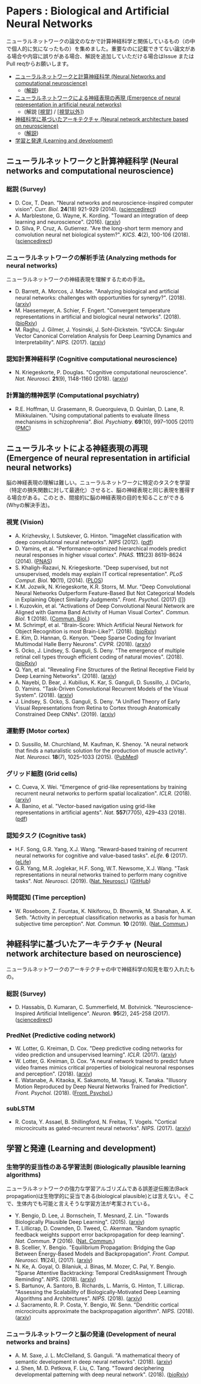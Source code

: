 # Papers : Biological and Artificial Neural Networks
ニューラルネットワークの論文のなかで計算神経科学と関係しているもの（の中で個人的に気になったもの）を集めました。重要なのに記載できてない論文がある場合や内容に誤りがある場合、解説を追加していただける場合はIssue または Pull reqからお願いします。

- [ニューラルネットワークと計算神経科学 (Neural Networks and computational neuroscience)](#ニューラルネットワークと計算神経科学)
  - ([解説](https://github.com/takyamamoto/BNN-ANN-papers/blob/master/%E3%83%8B%E3%83%A5%E3%83%BC%E3%83%A9%E3%83%AB%E3%83%8D%E3%83%83%E3%83%88%E3%83%AF%E3%83%BC%E3%82%AF%E3%81%A8%E8%A8%88%E7%AE%97%E7%A5%9E%E7%B5%8C%E7%A7%91%E5%AD%A6.md))
- [ニューラルネットワークによる神経表現の再現 (Emergence of neural representation in artificial neural networks)](#ニューラルネットによる神経表現の再現)
  - (解説 [[視覚](https://github.com/takyamamoto/BNN-ANN-papers/blob/master/%E8%84%B3%E3%81%AE%E7%A5%9E%E7%B5%8C%E8%A1%A8%E7%8F%BE%E3%81%AE%E5%86%8D%E7%8F%BE_%E8%A6%96%E8%A6%9A.md)] / [[視覚以外](https://github.com/takyamamoto/BNN-ANN-papers/blob/master/%E8%84%B3%E3%81%AE%E7%A5%9E%E7%B5%8C%E8%A1%A8%E7%8F%BE%E3%81%AE%E5%86%8D%E7%8F%BE_%E8%A6%96%E8%A6%9A%E4%BB%A5%E5%A4%96.md)])
- [神経科学に基づいたアーキテクチャ (Neural network architecture based on neuroscience)](#神経科学に基づいたアーキテクチャ)
  - ([解説](https://github.com/takyamamoto/BNN-ANN-papers/blob/master/%E7%A5%9E%E7%B5%8C%E7%A7%91%E5%AD%A6%E3%81%AB%E5%9F%BA%E3%81%A5%E3%81%84%E3%81%9F%E3%82%A2%E3%83%BC%E3%82%AD%E3%83%86%E3%82%AF%E3%83%81%E3%83%A3.md))
- [学習と発達 (Learning and development)](#学習と発達)

## ニューラルネットワークと計算神経科学 (Neural networks and computational neuroscience)
### 総説 (Survey)
- D. Cox, T. Dean. "Neural networks and neuroscience-inspired computer vision". *Curr. Biol.* **24**(18) 921-929 (2014). ([sciencedirect](https://www.sciencedirect.com/science/article/pii/S0960982214010392?via%3Dihub))
- A. Marblestone, G. Wayne, K. Kording. "Toward an integration of deep learning and neuroscience". (2016). ([arxiv](https://arxiv.org/abs/1606.03813))
- D. Silva, P. Cruz, A. Gutierrez. "Are the long-short term memory and convolution neural net biological system?". *KICS.* **4**(2), 100-106 (2018). ([sciencedirect](https://www.sciencedirect.com/science/article/pii/S2405959518300249))

### ニューラルネットワークの解析手法 (Analyzing methods for neural networks)
ニューラルネットワークの神経表現を理解するための手法。
- D. Barrett, A. Morcos, J. Macke. "Analyzing biological and artificial neural networks: challenges with opportunities for synergy?". (2018). ([arxiv](https://arxiv.org/abs/1810.13373))
- M. Haesemeyer, A. Schier, F. Engert. "Convergent temperature representations in artificial and biological neural networks". (2018). ([bioRxiv](https://www.biorxiv.org/content/early/2018/08/29/390435))
- M. Raghu, J. Gilmer, J. Yosinski, J. Sohl-Dickstein. "SVCCA: Singular Vector Canonical Correlation Analysis for Deep Learning Dynamics and Interpretability". *NIPS.* (2017). ([arxiv](https://arxiv.org/abs/1706.05806))

### 認知計算神経科学 (Cognitive computational neuroscience)
- N. Kriegeskorte, P. Douglas. "Cognitive computational neuroscience". *Nat. Neurosci.* **21**(9), 1148-1160 (2018). ([arxiv](https://arxiv.org/abs/1807.11819))

### 計算論的精神医学 (Computational psychiatry)
- R.E. Hoffman, U. Grasemann, R. Gueorguieva, D. Quinlan, D. Lane, R. Miikkulainen. "Using computational patients to evaluate illness mechanisms in schizophrenia". *Biol. Psychiatry.* **69**(10), 997–1005 (2011) ([PMC](https://www.ncbi.nlm.nih.gov/pmc/articles/PMC3105006/))

## ニューラルネットによる神経表現の再現 (Emergence of neural representation in artificial neural networks)
脳の神経表現の理解は難しい。ニューラルネットワークに特定のタスクを学習（特定の損失関数に対して最適化）させると、脳の神経表現と同じ表現を獲得する場合がある。このとき、間接的に脳の神経表現の目的を知ることができる(Whyの解決手法)。

### 視覚 (Vision)
- A. Krizhevsky, I. Sutskever, G. Hinton. "ImageNet classification with deep convolutional neural networks". *NIPS* (2012). ([pdf](https://papers.nips.cc/paper/4824-imagenet-classification-with-deep-convolutional-neural-networks.pdf))
- D. Yamins, et al. "Performance-optimized hierarchical models predict neural responses in higher visual cortex". *PNAS.* **111**(23) 8619-8624 (2014). ([PNAS](https://www.pnas.org/content/111/23/8619))
- S. Khaligh-Razavi, N. Kriegeskorte. "Deep supervised, but not unsupervised, models may explain IT cortical representation". *PLoS Comput. Biol*. **10**(11), (2014). ([PLOS](https://journals.plos.org/ploscompbiol/article?id=10.1371/journal.pcbi.1003915))
- K.M. Jozwik, N. Kriegeskorte, K.R. Storrs, M. Mur. "Deep Convolutional Neural Networks Outperform Feature-Based But Not Categorical Models in Explaining Object Similarity Judgments". *Front. Psychol*. (2017) ([])
- I. Kuzovkin, et al. "Activations of Deep Convolutional Neural Network are Aligned with Gamma Band Activity of Human Visual Cortex". *Commun. Biol.* **1** (2018). ([Commun. Biol.](https://www.nature.com/articles/s42003-018-0110-y))
- M. Schrimpf, et al. "Brain-Score: Which Artificial Neural Network for Object Recognition is most Brain-Like?". (2018). ([bioRxiv](https://www.biorxiv.org/content/early/2018/09/05/407007))
- E. Kim, D. Hannan, G. Kenyon. "Deep Sparse Coding for Invariant Multimodal Halle Berry Neurons". *CVPR.* (2018). ([arxiv](https://arxiv.org/abs/1711.07998))
- S. Ocko, J. Lindsey, S. Ganguli, S. Deny. "The emergence of multiple retinal cell types through efficient coding of natural movies". (2018). ([bioRxiv](https://www.biorxiv.org/content/early/2018/10/31/458737))
- Q. Yan, et al. "Revealing Fine Structures of the Retinal Receptive Field by Deep Learning Networks". (2018). ([arxiv](https://arxiv.org/abs/1811.02290))
- A. Nayebi, D. Bear, J. Kubilius, K. Kar, S. Ganguli, D. Sussillo, J. DiCarlo, D. Yamins. "Task-Driven Convolutional Recurrent Models of the Visual System". (2018). ([arxiv](https://arxiv.org/abs/1807.00053))
- J. Lindsey, S. Ocko, S. Ganguli, S. Deny. "A Unified Theory of Early Visual Representations from Retina to Cortex through Anatomically Constrained Deep CNNs". (2019). ([arxiv](https://arxiv.org/abs/1901.00945))

### 運動野 (Motor cortex)
- D. Sussillo, M. Churchland, M. Kaufman, K. Shenoy. "A neural network that finds a naturalistic solution for the production of muscle activity". *Nat. Neurosci.* **18**(7), 1025–1033 (2015). ([PubMed](https://www.ncbi.nlm.nih.gov/pubmed/26075643))

### グリッド細胞 (Grid cells)
- C. Cueva, X. Wei. "Emergence of grid-like representations by training recurrent neural networks to perform spatial localization". *ICLR.* (2018). ([arxiv](https://arxiv.org/abs/1803.07770))
- A. Banino, et al. "Vector-based navigation using grid-like representations in artificial agents". *Nat.* **557**(7705), 429–433 (2018). ([pdf](https://deepmind.com/documents/201/Vector-based%20Navigation%20using%20Grid-like%20Representations%20in%20Artificial%20Agents.pdf))

### 認知タスク (Cognitive task)
-  H.F. Song, G.R. Yang, X.J. Wang. "Reward-based training of recurrent neural networks for cognitive and value-based tasks". *eLife*. **6** (2017). ([eLife](https://elifesciences.org/articles/21492))
- G.R. Yang, M.R. Joglekar, H.F. Song, W.T. Newsome, X.J. Wang. "Task representations in neural networks trained to perform many cognitive tasks". *Nat. Neurosci.* (2019). ([Nat. Neurosci.](https://www.nature.com/articles/s41593-018-0310-2)) ([GitHub](https://github.com/gyyang/multitask))

### 時間認知 (Time perception)
- W. Roseboom, Z. Fountas, K. Nikiforou, D. Bhowmik, M. Shanahan, A. K. Seth. "Activity in perceptual classification networks as a basis for human subjective time perception". *Nat. Commun.* **10** (2019). ([Nat. Commun.](https://www.nature.com/articles/s41467-018-08194-7))

## 神経科学に基づいたアーキテクチャ (Neural network architecture based on neuroscience)
ニューラルネットワークのアーキテクチャの中で神経科学の知見を取り入れたもの。

### 総説 (Survey)
- D. Hassabis, D. Kumaran, C. Summerfield, M. Botvinick. "Neuroscience-Inspired Artificial Intelligence". *Neuron.* **95**(2), 245-258 (2017).
([sciencedirect](https://www.sciencedirect.com/science/article/pii/S0896627317305093))

### PredNet (Predictive coding network)
- W. Lotter, G. Kreiman, D. Cox. "Deep predictive coding networks for video prediction and unsupervised learning". *ICLR.* (2017). ([arxiv](https://arxiv.org/abs/1605.08104))
- W. Lotter, G. Kreiman, D. Cox. "A neural network trained to predict future video frames mimics critical properties of biological neuronal responses and perception". (2018). ([arxiv](https://arxiv.org/abs/1805.10734))  
- E. Watanabe, A. Kitaoka, K. Sakamoto, M. Yasugi, K. Tanaka. "Illusory Motion Reproduced by Deep Neural Networks Trained for Prediction". *Front. Psychol.* (2018). ([Front. Psychol.](https://www.frontiersin.org/articles/10.3389/fpsyg.2018.00345/full))

### subLSTM
- R. Costa, Y. Assael, B. Shillingford, N. Freitas, T. Vogels. "Cortical microcircuits as gated-recurrent neural networks". *NIPS.* (2017). ([arxiv](https://arxiv.org/abs/1711.02448))

## 学習と発達 (Learning and development)

### 生物学的妥当性のある学習法則 (Biologically plausible learning algorithms)
ニューラルネットワークの強力な学習アルゴリズムである誤差逆伝搬法(Back propagation)は生物学的に妥当である(biological plausible)とは言えない。そこで、生体内でも可能と言えそうな学習方法が考案されている。
- Y. Bengio, D. Lee, J. Bornschein, T. Mesnard, Z. Lin. "Towards Biologically Plausible Deep Learning". (2015). ([arxiv](https://arxiv.org/abs/1502.04156))
- T. Lillicrap, D. Cownden, D. Tweed, C. Akerman. "Random synaptic feedback weights support error backpropagation for deep learning". *Nat. Commun.* **7** (2016). ([Nat. Commun.](https://www.nature.com/articles/ncomms13276))
- B. Scellier, Y. Bengio. "Equilibrium Propagation: Bridging the Gap Between Energy-Based Models and Backpropagation". *Front. Comput. Neurosci.* **11**(24), (2017). ([arxiv](https://arxiv.org/abs/1602.05179))
- N. Ke, A. Goyal, O. Bilaniuk, J. Binas, M. Mozer, C. Pal, Y. Bengio. "Sparse Attentive Backtracking: Temporal CreditAssignment Through Reminding". *NIPS.* (2018). ([arxiv](https://arxiv.org/abs/1809.03702))
- S. Bartunov, A. Santoro, B. Richards, L. Marris, G. Hinton, T. Lillicrap. "Assessing the Scalability of Biologically-Motivated Deep Learning Algorithms and Architectures". *NIPS.* (2018). ([arxiv](https://arxiv.org/abs/1807.04587))
- J. Sacramento, R. P. Costa, Y. Bengio, W. Senn. "Dendritic cortical microcircuits approximate the backpropagation algorithm". *NIPS.* (2018). ([arxiv](https://arxiv.org/abs/1810.11393))

### ニューラルネットワークと脳の発達 (Development of neural networks and brains)
- A. M. Saxe, J. L. McClelland, S. Ganguli. "A mathematical theory of semantic development in deep neural networks". (2018). ([arxiv](https://arxiv.org/abs/1810.10531))
- J. Shen, M. D. Petkova, F. Liu, C. Tang. "Toward deciphering developmental patterning with deep neural network". (2018). ([bioRxiv](https://www.biorxiv.org/content/early/2018/08/09/374439))

